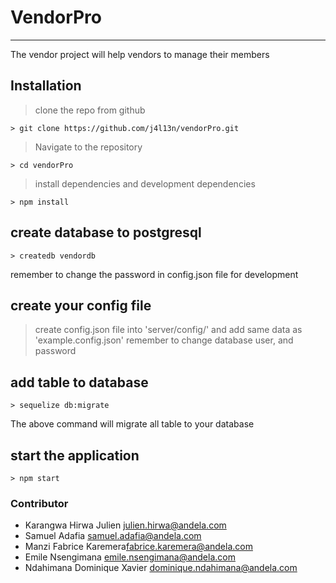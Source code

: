 # VendorPro
-----------
The vendor project will help vendors to manage their members

## Installation

> clone the repo from github
```
> git clone https://github.com/j4l13n/vendorPro.git
```

> Navigate to the repository
```
> cd vendorPro
```

> install dependencies and development dependencies
```
> npm install
```

## create database to postgresql
```
> createdb vendordb
```
remember to change the password in config.json file for development

## create your config file
> create config.json file into 'server/config/' and add same data as 'example.config.json' 
remember to change database user, and password

## add table to database

```
> sequelize db:migrate
```
The above command will migrate all table to your database

## start the application
```
> npm start
```


### Contributor

- Karangwa Hirwa Julien <julien.hirwa@andela.com>
- Samuel Adafia <samuel.adafia@andela.com>
- Manzi Fabrice Karemera<fabrice.karemera@andela.com>
- Emile Nsengimana <emile.nsengimana@andela.com>
- Ndahimana Dominique Xavier <dominique.ndahimana@andela.com>

